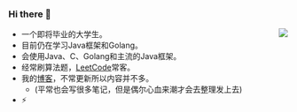 ### Hi there 👋

<img align="right" src="https://github-readme-stats-ruby-one.vercel.app/api?username=WeiLaiR&show_icons=true&theme=vue">

<!-- <img  src="https://github-readme-stats-ruby-one.vercel.app/api/top-langs/?username=WeiLaiR&layout=compact&hide_border=true&langs_count=10" alt="WeiLai's Most used languages"> -->

* 一个即将毕业的大学生。
* 目前仍在学习Java框架和Golang。
* 会使用Java、C、Golang和主流的Java框架。
* 经常刷算法题，[LeetCode](https://leetcode.cn/u/weilai-/)常客。
* 我的[博客](https://baiblog.top)，不常更新所以内容并不多。
  * (平常也会写很多笔记，但是偶尔心血来潮才会去整理发上去)
* ⚡

